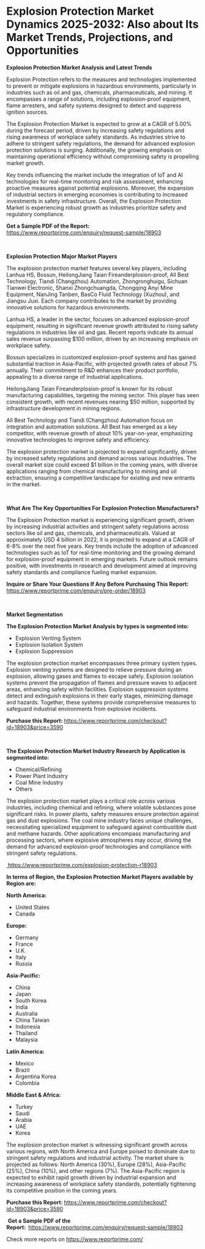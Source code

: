 <p><h1>Explosion Protection Market Dynamics 2025-2032: Also about Its Market Trends, Projections, and Opportunities</h1></p><p><strong>Explosion Protection Market Analysis and Latest Trends</strong></p>
<p><p>Explosion Protection refers to the measures and technologies implemented to prevent or mitigate explosions in hazardous environments, particularly in industries such as oil and gas, chemicals, pharmaceuticals, and mining. It encompasses a range of solutions, including explosion-proof equipment, flame arresters, and safety systems designed to detect and suppress ignition sources.</p><p>The Explosion Protection Market is expected to grow at a CAGR of 5.00% during the forecast period, driven by increasing safety regulations and rising awareness of workplace safety standards. As industries strive to adhere to stringent safety regulations, the demand for advanced explosion protection solutions is surging. Additionally, the growing emphasis on maintaining operational efficiency without compromising safety is propelling market growth. </p><p>Key trends influencing the market include the integration of IoT and AI technologies for real-time monitoring and risk assessment, enhancing proactive measures against potential explosions. Moreover, the expansion of industrial sectors in emerging economies is contributing to increased investments in safety infrastructure. Overall, the Explosion Protection Market is experiencing robust growth as industries prioritize safety and regulatory compliance.</p></p>
<p><strong>Get a Sample PDF of the Report:&nbsp;</strong> <a href="https://www.reportprime.com/enquiry/request-sample/18903?utm_campaign=2982&utm_medium=2&utm_source=Github&utm_content=ia&utm_term=19032025&utm_id=explosion-protection">https://www.reportprime.com/enquiry/request-sample/18903</a></p>
<p>&nbsp;</p>
<p><strong>Explosion Protection Major Market Players</strong></p>
<p><p>The explosion protection market features several key players, including Lanhua HS, Bossun, HeilongJiang Taian Fireanderplosion-proof, All Best Technology, Tiandi (Changzhou) Automation, Zhongronghuigu, Sichuan Tianwei Electronic, Shanxi Zhongchuangda, Chongqing Anyi Mine Equipment, NanJing Tanben, BasCo Fluid Technology (Xuzhou), and Jiangsu Juxi. Each company contributes to the market by providing innovative solutions for hazardous environments.</p><p>Lanhua HS, a leader in the sector, focuses on advanced explosion-proof equipment, resulting in significant revenue growth attributed to rising safety regulations in industries like oil and gas. Recent reports indicate its annual sales revenue surpassing $100 million, driven by an increasing emphasis on workplace safety.</p><p>Bossun specializes in customized explosion-proof systems and has gained substantial traction in Asia-Pacific, with projected growth rates of about 7% annually. Their commitment to R&D enhances their product portfolio, appealing to a diverse range of industrial applications.</p><p>HeilongJiang Taian Fireanderplosion-proof is known for its robust manufacturing capabilities, targeting the mining sector. This player has seen consistent growth, with recent revenues nearing $50 million, supported by infrastructure development in mining regions.</p><p>All Best Technology and Tiandi (Changzhou) Automation focus on integration and automation solutions. All Best has emerged as a key competitor, with revenue growth of about 10% year-on-year, emphasizing innovative technologies to improve safety and efficiency.</p><p>The explosion protection market is projected to expand significantly, driven by increased safety regulations and demand across various industries. The overall market size could exceed $1 billion in the coming years, with diverse applications ranging from chemical manufacturing to mining and oil extraction, ensuring a competitive landscape for existing and new entrants in the market.</p></p>
<p>&nbsp;</p>
<p><strong>What Are The Key Opportunities For Explosion Protection Manufacturers?</strong></p>
<p><p>The Explosion Protection market is experiencing significant growth, driven by increasing industrial activities and stringent safety regulations across sectors like oil and gas, chemicals, and pharmaceuticals. Valued at approximately USD 4 billion in 2022, it is projected to expand at a CAGR of 6-8% over the next five years. Key trends include the adoption of advanced technologies such as IoT for real-time monitoring and the growing demand for explosion-proof equipment in emerging markets. Future outlook remains positive, with investments in research and development aimed at improving safety standards and compliance fueling market expansion.</p></p>
<p><strong>Inquire or Share Your Questions If Any Before Purchasing This Report:</strong> <a href="https://www.reportprime.com/enquiry/pre-order/18903?utm_campaign=2982&utm_medium=2&utm_source=Github&utm_content=ia&utm_term=19032025&utm_id=explosion-protection">https://www.reportprime.com/enquiry/pre-order/18903</a></p>
<p>&nbsp;</p>
<p><strong>Market Segmentation</strong></p>
<p><strong>The Explosion Protection Market Analysis by types is segmented into:</strong></p>
<p><ul><li>Explosion Venting System</li><li>Explosion Isolation System</li><li>Explosion Suppression</li></ul></p>
<p><p>The explosion protection market encompasses three primary system types. Explosion venting systems are designed to relieve pressure during an explosion, allowing gases and flames to escape safely. Explosion isolation systems prevent the propagation of flames and pressure waves to adjacent areas, enhancing safety within facilities. Explosion suppression systems detect and extinguish explosions in their early stages, minimizing damage and hazards. Together, these systems provide comprehensive measures to safeguard industrial environments from explosive incidents.</p></p>
<p><strong>Purchase this Report:&nbsp;</strong><a href="https://www.reportprime.com/checkout?id=18903&price=3590&utm_campaign=2982&utm_medium=2&utm_source=Github&utm_content=ia&utm_term=19032025&utm_id=explosion-protection">https://www.reportprime.com/checkout?id=18903&price=3590</a></p>
<p>&nbsp;</p>
<p><strong>The Explosion Protection Market Industry Research by Application is segmented into:</strong></p>
<p><ul><li>Chemical/Refining</li><li>Power Plant Industry</li><li>Coal Mine Industry</li><li>Others</li></ul></p>
<p><p>The explosion protection market plays a critical role across various industries, including chemical and refining, where volatile substances pose significant risks. In power plants, safety measures ensure protection against gas and dust explosions. The coal mine industry faces unique challenges, necessitating specialized equipment to safeguard against combustible dust and methane hazards. Other applications encompass manufacturing and processing sectors, where explosive atmospheres may occur, driving the demand for advanced explosion-proof technologies and compliance with stringent safety regulations.</p></p>
<p><a href="https://www.reportprime.com/explosion-protection-r18903?utm_campaign=2982&utm_medium=2&utm_source=Github&utm_content=ia&utm_term=19032025&utm_id=explosion-protection">&nbsp;https://www.reportprime.com/explosion-protection-r18903</a></p>
<p><strong>In terms of Region, the Explosion Protection Market Players available by Region are:</strong></p>
<p>
    <p> <strong> North America: </strong>
        <ul>
            <li>United States</li>
            <li>Canada</li>
        </ul>
        </p> 
    <p> <strong> Europe: </strong>
        <ul>
            <li>Germany</li>
            <li>France</li>
            <li>U.K.</li>
            <li>Italy</li>
            <li>Russia</li>
        </ul>
        </p> 
    <p> <strong> Asia-Pacific: </strong>
        <ul>
            <li>China</li>
            <li>Japan</li>
            <li>South Korea</li>
            <li>India</li>
            <li>Australia</li>
            <li>China Taiwan</li>
            <li>Indonesia</li>
            <li>Thailand</li>
            <li>Malaysia</li>
        </ul>
        </p> 
    <p> <strong> Latin America: </strong>
        <ul>
            <li>Mexico</li>
            <li>Brazil</li>
            <li>Argentina Korea</li>
            <li>Colombia</li>
        </ul>
        </p> 
    <p> <strong> Middle East & Africa: </strong>
        <ul>
            <li>Turkey</li>
            <li>Saudi</li>
            <li>Arabia</li>
            <li>UAE</li>
            <li>Korea</li>
        </ul>
    </p>
    </p>
<p><p>The explosion protection market is witnessing significant growth across various regions, with North America and Europe poised to dominate due to stringent safety regulations and industrial activity. The market share is projected as follows: North America (30%), Europe (28%), Asia-Pacific (25%), China (10%), and other regions (7%). The Asia-Pacific region is expected to exhibit rapid growth driven by industrial expansion and increasing awareness of workplace safety standards, potentially tightening its competitive position in the coming years.</p></p>
<p><strong>Purchase this Report: </strong><a href="https://www.reportprime.com/checkout?id=18903&price=3590&utm_campaign=2982&utm_medium=2&utm_source=Github&utm_content=ia&utm_term=19032025&utm_id=explosion-protection">https://www.reportprime.com/checkout?id=18903&price=3590</a></p>
<p>&nbsp;<strong>Get a Sample PDF of the Report:&nbsp;&nbsp;</strong><a href="https://www.reportprime.com/enquiry/request-sample/18903?utm_campaign=2982&utm_medium=2&utm_source=Github&utm_content=ia&utm_term=19032025&utm_id=explosion-protection">https://www.reportprime.com/enquiry/request-sample/18903</a></p>
<p><strong></strong></p>
<p>Check more reports on <a href="https://www.reportprime.com/?utm_campaign=2982&utm_medium=2&utm_source=Github&utm_content=ia&utm_term=19032025&utm_id=explosion-protection">https://www.reportprime.com/</a></p>